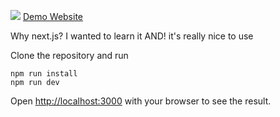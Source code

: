 ![](https://img.shields.io/website?down_message=offline&label=Vercel%20Deploy&logo=vercel&up_color=green&up_message=Online&url=https%3A%2F%2Fshoppies-ptiqppnvv.vercel.app%2F)
[ Demo Website]( https://shoppies.rieryn.vercel.app/)

Why next.js?
I wanted to learn it AND! it's really nice to use

Clone the repository and run

```
npm run install
npm run dev

```

Open [http://localhost:3000](http://localhost:3000) with your browser to see the result.

